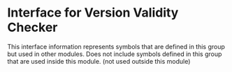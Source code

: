 
# Interface for Version Validity Checker
This interface information represents symbols that are defined in this group but used in other modules.  Does not include symbols defined in this group that are used inside this module.
(not used outside this module)
